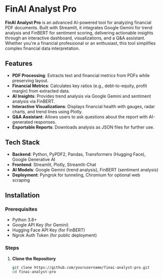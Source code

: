 # FinAI Analyst Pro

**FinAI Analyst Pro** is an advanced AI-powered tool for analyzing financial PDF documents. Built with Streamlit, it integrates Google Gemini for trend analysis and FinBERT for sentiment scoring, delivering actionable insights through an interactive dashboard, visualizations, and a Q&A assistant. Whether you're a financial professional or an enthusiast, this tool simplifies complex financial data interpretation.

## Features
- **PDF Processing**: Extracts text and financial metrics from PDFs while preserving layout.
- **Financial Metrics**: Calculates key ratios (e.g., debt-to-equity, profit margin) from extracted data.
- **AI Insights**: Provides trend analysis via Google Gemini and sentiment analysis via FinBERT.
- **Interactive Visualizations**: Displays financial health with gauges, radar charts, and trend lines using Plotly.
- **Q&A Assistant**: Allows users to ask questions about the report with AI-generated responses.
- **Exportable Reports**: Downloads analysis as JSON files for further use.

## Tech Stack
- **Backend**: Python, PyPDF2, Pandas, Transformers (Hugging Face), Google Generative AI
- **Frontend**: Streamlit, Plotly, Streamlit-Chat
- **AI Models**: Google Gemini (trend analysis), FinBERT (sentiment analysis)
- **Deployment**: Pyngrok for tunneling, Chromium for optional web scraping

## Installation

### Prerequisites
- Python 3.8+
- Google API Key (for Gemini)
- Hugging Face API Key (for FinBERT)
- Ngrok Auth Token (for public deployment)

### Steps
1. **Clone the Repository**
   ```bash
   git clone https://github.com/yourusername/finai-analyst-pro.git
   cd finai-analyst-pro
